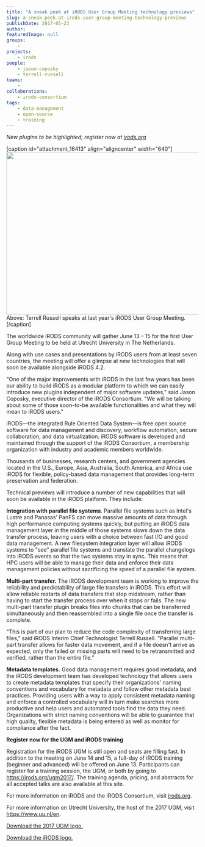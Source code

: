 ```yaml
---
title: "A sneak peek at iRODS User Group Meeting technology previews"
slug: a-sneak-peek-at-irods-user-group-meeting-technology-previews
publishDate: 2017-05-23
author: 
featuredImage: null
groups:
    - 
projects:
    - irods
people:
    - jason-coposky
    - terrell-russell
teams: 
    - 
collaborations:
    - irods-consortium
tags:
    - data-management
    - open-source
    - training
---
```

<em>New plugins to be highlighted; register now at </em><a href="https://irods.org/"><em>irods.org</em></a>

[caption id="attachment_16413" align="aligncenter" width="640"]<a href="https://renci.org/wp-content/uploads/2017/05/27943123275_b4da2bd365_o.jpg"><img class="wp-image-16413 size-large" src="https://renci.org/wp-content/uploads/2017/05/27943123275_b4da2bd365_o-1024x681.jpg" alt="" width="640" height="426" /></a> Above: Terrell Russell speaks at last year's iRODS User Group Meeting.[/caption]

The worldwide iRODS community will gather June 13 – 15 for the first User Group Meeting to be held at Utrecht University in The Netherlands.

Along with use cases and presentations by iRODS users from at least seven countries, the meeting will offer a glimpse at new technologies that will soon be available alongside iRODS 4.2.

"One of the major improvements with iRODS in the last few years has been our ability to build iRODS as a modular platform to which we can easily introduce new plugins independent of major software updates," said Jason Coposky, executive director of the iRODS Consortium. "We will be talking about some of those soon-to-be available functionalities and what they will mean to iRODS users."

iRODS—the integrated Rule Oriented Data System—is free open source software for data management and discovery, workflow automation, secure collaboration, and data virtualization. iRODS software is developed and maintained through the support of the iRODS Consortium, a membership organization with industry and academic members worldwide.

Thousands of businesses, research centers, and government agencies located in the U.S., Europe, Asia, Australia, South America, and Africa use iRODS for flexible, policy-based data management that provides long-term preservation and federation.

Technical previews will introduce a number of new capabilities that will soon be available in the iRODS platform. They include:

<strong>Integration with parallel file systems</strong>. Parallel file systems such as Intel's Lustre and Panasas' PanFS can move massive amounts of data through high performance computing systems quickly, but putting an iRODS data management layer in the middle of those systems slows down the data transfer process, leaving users with a choice between fast I/O and good data management. A new filesystem integration layer will allow iRODS systems to "see" parallel file systems and translate the parallel changelogs into iRODS events so that the two systems stay in sync. This means that HPC users will be able to manage their data and enforce their data management policies without sacrificing the speed of a parallel file system.

<strong>Multi-part transfer.</strong> The iRODS development team is working to improve the reliability and predictability of large file transfers in iRODS. This effort will allow reliable restarts of data transfers that stop midstream, rather than having to start the transfer process over when it stops or fails. The new multi-part transfer plugin breaks files into chunks that can be transferred simultaneously and then reassembled into a single file once the transfer is complete.

"This is part of our plan to reduce the code complexity of transferring large files," said iRODS Interim Chief Technologist Terrell Russell. "Parallel multi-part transfer allows for faster data movement, and if a file doesn't arrive as expected, only the failed or missing parts will need to be retransmitted and verified, rather than the entire file."

<strong>Metadata templates.</strong> Good data management requires good metadata, and the iRODS development team has developed technology that allows users to create metadata templates that specify their organizations' naming conventions and vocabulary for metadata and follow other metadata best practices. Providing users with a way to apply consistent metadata naming and enforce a controlled vocabulary will in turn make searches more productive and help users and automated tools find the data they need. Organizations with strict naming conventions will be able to guarantee that high quality, flexible metadata is being entered as well as monitor for compliance after the fact.

<strong>Register now for the UGM and iRODS training</strong>

Registration for the iRODS UGM is still open and seats are filling fast. In addition to the meeting on June 14 and 15, a full-day of iRODS training (beginner and advanced) will be offered on June 13. Participants can register for a training session, the UGM, or both by going to <a href="https://irods.org/ugm2017/">https://irods.org/ugm2017/</a>. The training agenda, pricing, and abstracts for all accepted talks are also available at this site.

For more information on iRODS and the iRODS Consortium, visit <a href="https://irods.org/">irods.org</a>.

For more information on Utrecht University, the host of the 2017 UGM, visit <a href="https://www.uu.nl/en">https://www.uu.nl/en</a>.

<a href="https://renci.org/wp-content/uploads/2017/05/ugm2017_logo_color.jpg">Download the 2017 UGM logo.</a>

<a href="https://renci.org/wp-content/uploads/2016/11/iRODS-Logo.png">Download the iRODS logo.</a>
